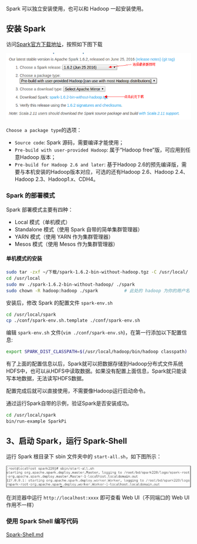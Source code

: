 Spark 可以独立安装使用，也可以和 Hadoop 一起安装使用。

## 安装 Spark

访问[Spark官方下载地址](http://spark.apache.org/downloads.html)，按照如下图下载

![1](images/1.png)

`Choose a package type`的选项：

- `Source code`: Spark 源码，需要编译才能使用；
- `Pre-build with user-provided Hadoop`: 属于“Hadoop free”版，可应用到任意Hadoop 版本；
- `Pre-build for Hadoop 2.6 and later`: 基于Hadoop 2.6的预先编译版，需要与本机安装的Hadoop版本对应，可选的还有Hadoop 2.6、Hadoop 2.4、Hadoop 2.3、Hadoop1.x、CDH4。

### Spark 的部署模式

Spark 部署模式主要有四种：

- Local 模式（单机模式）
- Standalone 模式（使用 Spark 自带的简单集群管理器）
- YARN 模式（使用 YARN 作为集群管理器）
- Mesos 模式（使用 Mesos 作为集群管理器）

#### 单机模式的安装

```bash
sudo tar -zxf ~/下载/spark-1.6.2-bin-without-hadoop.tgz -C /usr/local/
cd /usr/local
sudo mv ./spark-1.6.2-bin-without-hadoop/ ./spark
sudo chown -R hadoop:hadoop ./spark          # 此处的 hadoop 为你的用户名
```

安装后，修改 Spark 的配置文件 `spark-env.sh`

```bash
cd /usr/local/spark
cp ./conf/spark-env.sh.template ./conf/spark-env.sh
```

编辑 `spark-env.sh` 文件(`vim ./conf/spark-env.sh`)，在第一行添加以下配置信息:

```bash
export SPARK_DIST_CLASSPATH=$(/usr/local/hadoop/bin/hadoop classpath)
```

有了上面的配置信息以后，Spark就可以把数据存储到Hadoop分布式文件系统HDFS中，也可以从HDFS中读取数据。如果没有配置上面信息，Spark就只能读写本地数据，无法读写HDFS数据。

配置完成后就可以直接使用，不需要像Hadoop运行启动命令。

通过运行Spark自带的示例，验证Spark是否安装成功。

```bash
cd /usr/local/spark
bin/run-example SparkPi
```

## 3、启动 Spark，运行 Spark-Shell

运行 Spark 根目录下 sbin 文件夹中的 `start-all.sh`，如下图所示：

![1570503638021](images/1570503638021.png)

在浏览器中运行 `http://localhost:xxxx` 即可查看 Web UI（不同端口的 Web UI 作用不一样）

### 使用 Spark Shell 编写代码

  [Spark-Shell.md](Spark/Spark工具/Spark-Shell.md) 